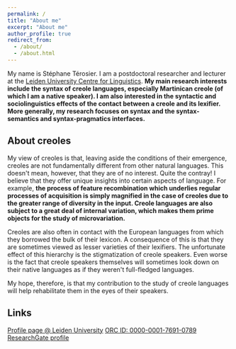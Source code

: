 ```yaml
---
permalink: /
title: "About me"
excerpt: "About me"
author_profile: true
redirect_from: 
  - /about/
  - /about.html
---
```


My name is Stéphane Térosier. I am a postdoctoral researcher and lecturer at the [Leiden University Centre for Linguistics](https://www.universiteitleiden.nl/en/humanities/leiden-university-centre-for-linguistics). **My main research interests include the syntax of creole languages, especially Martinican creole (of which I am a native speaker). I am also interested in the syntactic and sociolinguistics effects of the contact between a creole and its lexifier. More generally, my research focuses on syntax and the syntax-semantics and syntax-pragmatics interfaces.**

## About creoles

My view of creoles is that, leaving aside the conditions of their emergence, creoles are not fundamentally different from other natural languages. This doesn't mean, however, that they are of no interest. Quite the contray! I believe that they offer unique insights into certain aspects of language. For example, **the process of feature recombination which underlies regular processes of acquisition is simply magnified in the case of creoles due to the greater range of diversity in the input. Creole languages are also subject to a great deal of internal variation, which makes them prime objects for the study of microvariation.**

Creoles are also often in contact with the European languages from which they borrowed the bulk of their lexicon. A consequence of this is that they are sometimes viewed as lesser varieties of their lexifiers. The unfortunate effect of this hierarchy is the stigmatization of creole speakers. Even worse is the fact that creole speakers themselves will sometimes look down on their native languages as if they weren't full-fledged languages.

My hope, therefore, is that my contribution to the study of creole languages will help rehabilitate them in the eyes of their speakers.

## Links

[Profile page @ Leiden University](https://www.universiteitleiden.nl/en/staffmembers/stephane-terosier#tab-1)
[ORC ID: 0000-0001-7691-0789](https://orcid.org/0000-0001-7691-0789)
[ResearchGate profile](https://www.researchgate.net/profile/Stephane-Terosier)


[//]: # (stephane terosier)

